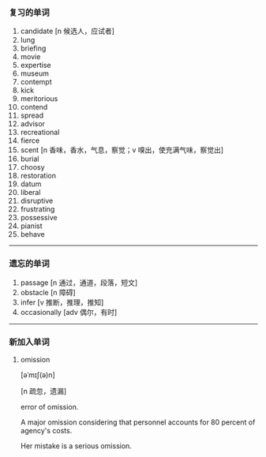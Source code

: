 ### 复习的单词

1. candidate [n 候选人，应试者]
2. lung
3. briefing
4. movie
5. expertise
6. museum
7. contempt
8. kick
9. meritorious
10. contend
11. spread
12. advisor
13. recreational
14. fierce
15. scent [n 香味，香水，气息，察觉；v 嗅出，使充满气味，察觉出]
16. burial
17. choosy
18. restoration
19. datum
20. liberal
21. disruptive
22. frustrating
23. possessive
24. pianist
25. behave

------



### 遗忘的单词

1. passage [n 通过，通道，段落，短文]
2. obstacle [n 障碍]
3. infer [v 推断，推理，推知]
4. occasionally [adv 偶尔，有时]

------



### 新加入单词

1. omission

   [əˈmɪʃ(ə)n]

   [n 疏忽，遗漏]

   error of omission.

   A major omission considering that personnel accounts for 80 percent of agency's costs.

   Her mistake is a serious omission.